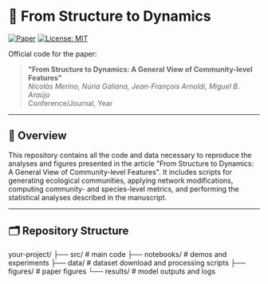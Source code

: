 # 🚀 From Structure to Dynamics

[![Paper](https://img.shields.io/badge/Paper-Open_Access-blue)](link_to_paper)
[![License: MIT](https://img.shields.io/badge/License-MIT-green.svg)](LICENSE)

Official code for the paper:
> **"From Structure to Dynamics: A General View of Community-level Features"**  
> *Nicolàs Merino, Núria Galiana, Jean-François Arnoldi, Miguel B. Araújo*  
> Conference/Journal, Year

---

## 📌 Overview

This repository contains all the code and data necessary to reproduce the analyses and figures presented in the article "From Structure to Dynamics: A General View of Community-level Features". It includes scripts for generating ecological communities, applying network modifications, computing community- and species-level metrics, and performing the statistical analyses described in the manuscript.

---

## 🗂️ Repository Structure
your-project/
├── src/ # main code
├── notebooks/ # demos and experiments
├── data/ # dataset download and processing scripts
├── figures/ # paper figures
└── results/ # model outputs and logs

